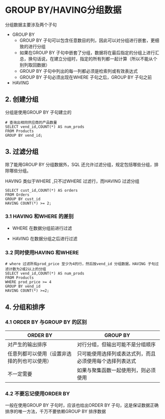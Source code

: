 # GROUP BY/HAVING分组数据

分组数据主要涉及两个子句

- GROUP BY
  - GROUP BY 子句可以包含任意数目的列，因此可以对分组进行嵌套，更细致的进行分组
  - 如果在GROUP BY 子句中嵌套了分组，数据将在最后指定的分组上进行汇总，换句话说，在建立分组时，指定的所有列都一起计算（所以不能从个别列取回数据）
  - GROUP BY 子句中列出的每一列都必须是检索列或有效表达式
  - GROUP BY 子句必须出现在WHERE 子句之后，GROUP BY 子句之前
- HAVING

## 2. 创建分组

分组是使用GROUP BY 子句建立的

```
# 查询出相同供应商的产品数量
SELECT vend_id,COUNT(*) AS num_prods
FROM Products
GROUP BY vend_id;
```

## 3. 过滤分组

除了能用GROUP BY 分组数据外，SQL 还允许过滤分组，规定包括哪些分组，排除哪些分组。

HAVING 类似于WHERE ,只不过WHERE 过滤行，而HAVING 过滤分组

```
SELECT cust_id,COUNT(*) AS orders
FROM Orders
GROUP BY cust_id
HAVING COUNT(*) >= 2;
```

### 3.1 HAVING 和WHERE 的差别

- WHERE 在数据分组前进行过滤

- HAVING 在数据分组之后进行过滤

### 3.2 同时使用HAVING 和WHERE 

```
# where 过滤所有prod_price 至少为4的行，然后按vend_id 分组数据，HAVING 子句过滤计数为2或2以上的分组
SELECT vend_id,COUNT(*) AS num_prods
FROM Products
WHERE prod_price >= 4
GROUP BY vend_id
HAVING COUNT(*) >=2;
```

## 4. 分组和排序

### 4.1 ORDER BY 与GROUP BY 的区别

| ORDER  BY                                    | GROUP BY                                                 |
| -------------------------------------------- | -------------------------------------------------------- |
| 对产生的输出排序                             | 对行分组，但输出可能不是分组顺序                         |
| 任意列都可以使用（设置非选择的列也可以使用） | 只可能使用选择列或表达式列，而且必须使用每个选择列表达式 |
| 不一定需要                                   | 如果与聚集函数一起使用列，则必须使用                     |

### 4.2 不要忘记使用ORDER BY

一般在使用GROUP BY 子句时，应该也给出ORDER BY 子句，这是保证数据正确排序的唯一方法，千万不要依赖GROUP BY 排序数据 